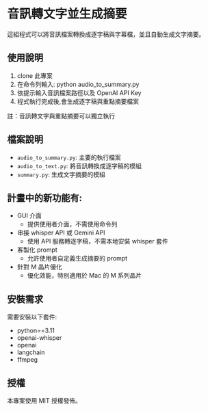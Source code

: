 # 音訊轉文字並生成摘要

這組程式可以將音訊檔案轉換成逐字稿與字幕檔，並且自動生成文字摘要。

## 使用說明

1. clone 此專案
2. 在命令列輸入: python audio_to_summary.py
3. 依提示輸入音訊檔案路徑以及 OpenAI API Key
4. 程式執行完成後,會生成逐字稿與重點摘要檔案

註：音訊轉文字與重點摘要可以獨立執行

## 檔案說明

- `audio_to_summary.py`: 主要的執行檔案
- `audio_to_text.py`: 將音訊轉換成逐字稿的模組
- `summary.py`: 生成文字摘要的模組

## 計畫中的新功能有:

- GUI 介面
    - 提供使用者介面，不需使用命令列
- 串接 whisper API 或 Gemini API
    - 使用 API 服務轉逐字稿，不需本地安裝 whisper 套件
- 客製化 prompt
    - 允許使用者自定義生成摘要的 prompt
- 針對 M 晶片優化
    - 優化效能，特別適用於 Mac 的 M 系列晶片

## 安裝需求

需要安裝以下套件:
- python==3.11
- openai-whisper
- openai
- langchain
- ffmpeg

## 授權

本專案使用 MIT 授權發佈。
